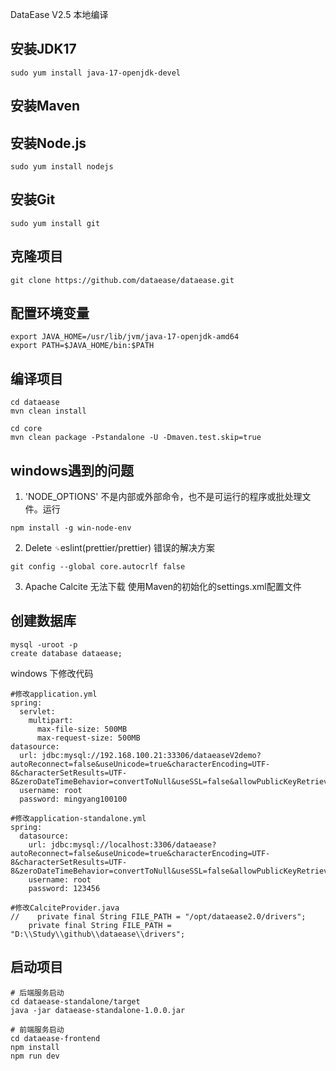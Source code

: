 DataEase V2.5 本地编译

## 安装JDK17

```shell
sudo yum install java-17-openjdk-devel
```

## 安装Maven

## 安装Node.js
```shell
sudo yum install nodejs
```

## 安装Git
```shell
sudo yum install git
```

## 克隆项目
```shell
git clone https://github.com/dataease/dataease.git
```

## 配置环境变量
```shell
export JAVA_HOME=/usr/lib/jvm/java-17-openjdk-amd64
export PATH=$JAVA_HOME/bin:$PATH
```

## 编译项目
```shell
cd dataease
mvn clean install

cd core
mvn clean package -Pstandalone -U -Dmaven.test.skip=true
```

## windows遇到的问题
1. 'NODE_OPTIONS' 不是内部或外部命令，也不是可运行的程序或批处理文件。运行 
```shell
npm install -g win-node-env
```
2. Delete `␍`eslint(prettier/prettier) 错误的解决方案
```shell
git config --global core.autocrlf false
```
3. Apache Calcite 无法下载
使用Maven的初始化的settings.xml配置文件

## 创建数据库
```shell
mysql -uroot -p
create database dataease;
```

windows 下修改代码
```shell
#修改application.yml
spring:
  servlet:
    multipart:
      max-file-size: 500MB
      max-request-size: 500MB
datasource:
  url: jdbc:mysql://192.168.100.21:33306/dataeaseV2demo?autoReconnect=false&useUnicode=true&characterEncoding=UTF-8&characterSetResults=UTF-8&zeroDateTimeBehavior=convertToNull&useSSL=false&allowPublicKeyRetrieval=true
  username: root
  password: mingyang100100

#修改application-standalone.yml
spring:
  datasource:
    url: jdbc:mysql://localhost:3306/dataease?autoReconnect=false&useUnicode=true&characterEncoding=UTF-8&characterSetResults=UTF-8&zeroDateTimeBehavior=convertToNull&useSSL=false&allowPublicKeyRetrieval=true
    username: root
    password: 123456

#修改CalciteProvider.java
//    private final String FILE_PATH = "/opt/dataease2.0/drivers";
    private final String FILE_PATH = "D:\\Study\\github\\dataease\\drivers";
```

## 启动项目
```shell
# 后端服务启动
cd dataease-standalone/target
java -jar dataease-standalone-1.0.0.jar

# 前端服务启动
cd dataease-frontend
npm install
npm run dev
```